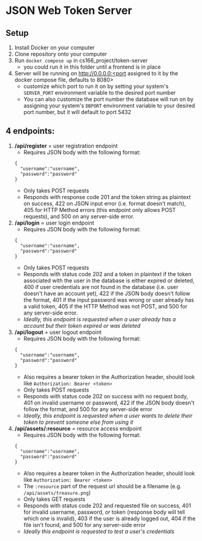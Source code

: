 # JSON Web Token Server
## Setup
1. Install Docker on your computer
2. Clone repository onto your computer
3. Run ```docker compose up``` in cs166_project/token-server
   * you could run it in this folder until a frontend is in place
4. Server will be running on http://0.0.0.0:<port assigned to it by the docker compose file, defaults to 8080>
   * customize which port to run it on by setting your system's ```SERVER_PORT``` environment variable to the desired port number
   * You can also customize the port number the database will run on by assigning your system's ```DBPORT``` environment variable to your desired port number, but it will default to port 5432
## 4 endpoints:
1. **/api/register** = user registration endpoint
   * Requires JSON body with the following format:
    ```
    {
      "username":"username",
      "password":"password"
    }
    ```
    * Only takes POST requests
    * Responds with response code 201 and the token string as plaintext on success, 422 on JSON input error (i.e. format doesn't match), 405 for HTTP Method errors (this endpoint only allows POST requests), and 500 on any server-side error.
 2. **/api/login** = user login endpoint
    * Requires JSON body with the following format:
    ```
    {
      "username":"username",
      "password":"password"
    }
    ```
    * Only takes POST requests
    * Responds with status code 202 and a token in plaintext if the token associated with the user in the database is either expired or deleted, 400 if user credentials are not found in the database (i.e. user doesn't have an account yet), 422 if the JSON body doesn't follow the format, 401 if the input password was wrong or user already has a valid token, 405 if the HTTP Method was not POST, and 500 for any server-side error.
    * *Ideally, this endpoint is requested when a user already has a account but their token expired or was deleted*
 3. **/api/logout** = user logout endpoint
    * Requires JSON body with the following format:
    ```
    {
      "username":"username",
      "password":"password"
    }
    ```
    * Also requires a bearer token in the Authorization header, should look like ```Authorization: Bearer <token>```
    * Only takes POST requests
    * Responds with status code 202 on success with no request body, 401 on invalid username or password, 422 if the JSON body doesn't follow the format, and 500 for any server-side error
    * *Ideally, this endpoint is requested when a user wants to delete their token to prevent someone else from using it*
 4. **/api/assets/:resource** = resource access endpoint
    * Requires JSON body with the following format:
    ```
    {
      "username":"username",
      "password":"password"
    }
    ```
    * Also requires a bearer token in the Authorization header, should look like ```Authorization: Bearer <token>```
    * The ```:resource``` part of the request url should be a filename (e.g. ```/api/assets/treasure.png```)
    * Only takes GET requests
    * Responds with status code 202 and requested file on success, 401 for invalid username, password, or token (response body will tell which one is invalid), 403 if the user is already logged out, 404 if the file isn't found, and 500 for any server-side error
    * *Ideally this endpoint is requested to test a user's credentials*

